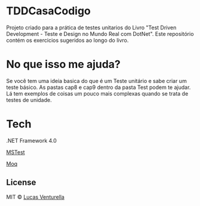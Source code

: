 # TDDCasaCodigo
Projeto criado para a prática de testes unitarios do Livro "Test Driven Development - Teste e Design no Mundo Real com DotNet".
Este repositório contém os exercicios sugeridos ao longo do livro.

# No que isso me ajuda?
Se você tem uma ideia basica do que é um Teste unitário e sabe criar um teste básico. As pastas cap8 e cap9 dentro da pasta Test podem te ajudar. Lá tem exemplos de coisas um pouco mais complexas quando se trata de testes de unidade.

# Tech
.NET Framework 4.0

[MSTest](https://docs.microsoft.com/en-us/dotnet/api/microsoft.visualstudio.testtools.unittesting?redirectedfrom=MSDN&view=mstest-net-1.2.0)

[Moq](https://github.com/moq/moq)

## License

MIT  © [Lucas Venturella](http://lucasventurella.com.br/)
